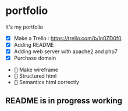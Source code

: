 # portfolio
It's my portfolio

- [X] Make a Trello : https://trello.com/b/In0ZD0f0
- [X] Adding README
- [X] Adding web server with apache2 and php7
- [X] Purchase domain
- [] Make wireframe
- [] Structured html
- [] Semantics html correctly


## README is in progress working
